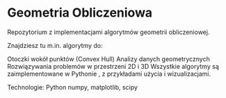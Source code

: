 # Geometria Obliczeniowa 

Repozytorium z implementacjami algorytmów geometrii obliczeniowej. 

Znajdziesz tu m.in. algorytmy do:

Otoczki wokół punktów (Convex Hull) 
Analizy danych geometrycznych 
Rozwiązywania problemów w przestrzeni 2D i 3D 
Wszystkie algorytmy są zaimplementowane w Pythonie , z przykładami użycia i wizualizacjami.


Technologie:
Python
numpy, matplotlib, scipy
